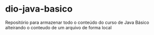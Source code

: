 # dio-java-basico
Repositório para armazenar todo o conteúdo do curso de Java Básico 
alteirando o conteudo de um arquivo de forma local